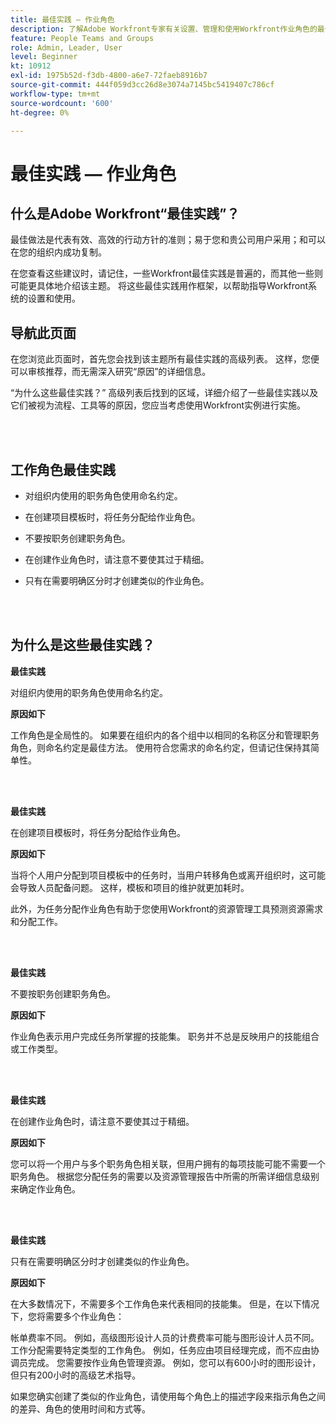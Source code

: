 ```yaml
---
title: 最佳实践 — 作业角色
description: 了解Adobe Workfront专家有关设置、管理和使用Workfront作业角色的最佳实践建议。
feature: People Teams and Groups
role: Admin, Leader, User
level: Beginner
kt: 10912
exl-id: 1975b52d-f3db-4800-a6e7-72faeb8916b7
source-git-commit: 444f059d3cc26d8e3074a7145bc5419407c786cf
workflow-type: tm+mt
source-wordcount: '600'
ht-degree: 0%

---
```


# 最佳实践 — 作业角色

## 什么是Adobe Workfront“最佳实践”？

最佳做法是代表有效、高效的行动方针的准则；易于您和贵公司用户采用；和可以在您的组织内成功复制。

在您查看这些建议时，请记住，一些Workfront最佳实践是普遍的，而其他一些则可能更具体地介绍该主题。 将这些最佳实践用作框架，以帮助指导Workfront系统的设置和使用。

## 导航此页面

在您浏览此页面时，首先您会找到该主题所有最佳实践的高级列表。 这样，您便可以审核推荐，而无需深入研究“原因”的详细信息。

“为什么这些最佳实践？” 高级列表后找到的区域，详细介绍了一些最佳实践以及它们被视为流程、工具等的原因，您应当考虑使用Workfront实例进行实施。

</br>
</br>

## 工作角色最佳实践

* 对组织内使用的职务角色使用命名约定。

* 在创建项目模板时，将任务分配给作业角色。

* 不要按职务创建职务角色。

* 在创建作业角色时，请注意不要使其过于精细。

* 只有在需要明确区分时才创建类似的作业角色。

</br>
</br>

## 为什么是这些最佳实践？

**最佳实践**

对组织内使用的职务角色使用命名约定。

**原因如下**

工作角色是全局性的。 如果要在组织内的各个组中以相同的名称区分和管理职务角色，则命名约定是最佳方法。 使用符合您需求的命名约定，但请记住保持其简单性。

</br>
</br>

**最佳实践**

在创建项目模板时，将任务分配给作业角色。

**原因如下**

当将个人用户分配到项目模板中的任务时，当用户转移角色或离开组织时，这可能会导致人员配备问题。 这样，模板和项目的维护就更加耗时。

此外，为任务分配作业角色有助于您使用Workfront的资源管理工具预测资源需求和分配工作。

</br>
</br>

**最佳实践**

不要按职务创建职务角色。

**原因如下**

作业角色表示用户完成任务所掌握的技能集。 职务并不总是反映用户的技能组合或工作类型。

</br>
</br>

**最佳实践**

在创建作业角色时，请注意不要使其过于精细。

**原因如下**

您可以将一个用户与多个职务角色相关联，但用户拥有的每项技能可能不需要一个职务角色。 根据您分配任务的需要以及资源管理报告中所需的所需详细信息级别来确定作业角色。

</br>
</br>

**最佳实践**

只有在需要明确区分时才创建类似的作业角色。

**原因如下**

在大多数情况下，不需要多个工作角色来代表相同的技能集。 但是，在以下情况下，您将需要多个作业角色：

帐单费率不同。 例如，高级图形设计人员的计费费率可能与图形设计人员不同。
工作分配需要特定类型的工作角色。 例如，任务应由项目经理完成，而不应由协调员完成。
您需要按作业角色管理资源。 例如，您可以有600小时的图形设计，但只有200小时的高级艺术指导。


如果您确实创建了类似的作业角色，请使用每个角色上的描述字段来指示角色之间的差异、角色的使用时间和方式等。

